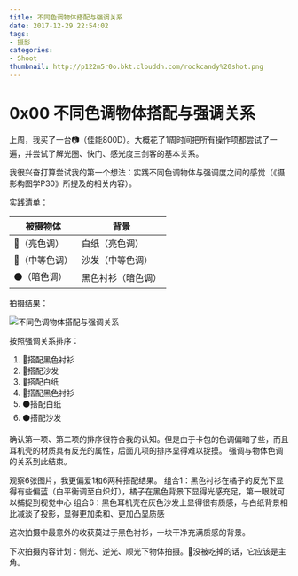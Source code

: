 ```yaml
---
title: 不同色调物体搭配与强调关系
date: 2017-12-29 22:54:02
tags:
- 摄影
categories:
- Shoot
thumbnail: http://p122m5r0o.bkt.clouddn.com/rockcandy%20shot.png
---
```


# 0x00 不同色调物体搭配与强调关系

上周，我买了一台📷（佳能800D）。大概花了1周时间把所有操作项都尝试了一遍，并尝试了解光圈、快门、感光度三剑客的基本关系。

我很兴奋打算尝试我的第一个想法：实践不同色调物体与强调度之间的感觉（《摄影构图学P30》所提及的相关内容）。

实践清单：

| 被摄物体     | 背景        |
| -------- | --------- |
| 🍊（亮色调）  | 白纸（亮色调）   |
| 👝（中等色调） | 沙发（中等色调）  |
| ⚫（暗色调）   | 黑色衬衫（暗色调） |

拍摄结果：

![不同色调物体搭配与强调关系](http://p122m5r0o.bkt.clouddn.com/%E8%A2%AB%E6%91%84%E7%89%A9%E4%BD%93%E8%89%B2%E8%B0%83%E4%B9%8B%E9%97%B4%E4%B8%8D%E5%90%8C%E7%9A%84%E6%84%9F%E8%A7%89.png)

按照强调关系排序：

1. 🍊搭配黑色衬衫
2. 🍊搭配沙发
3. 👝搭配白纸
4. 👝搭配黑色衬衫
5. ⚫搭配白纸
6. ⚫搭配沙发

确认第一项、第二项的排序很符合我的认知。但是由于卡包的色调偏暗了些，而且耳机壳的材质具有反光的属性，后面几项的排序显得难以捉摸。
强调与物体色调的关系到此结束。

观察6张图片，我更偏爱1和6两种搭配结果。
组合1：黑色衬衫在橘子的反光下显得有些偏蓝（白平衡调至白炽灯），橘子在黑色背景下显得光感充足，第一眼就可以捕捉到视觉中心
组合6：黑色耳机壳在灰色沙发上显得很有质感，与白纸背景相比减淡了投影，显得更加柔和、更加凸显质感

这次拍摄中最意外的收获莫过于黑色衬衫，一块干净充满质感的背景。

下次拍摄内容计划：侧光、逆光、顺光下物体拍摄。🍊没被吃掉的话，它应该是主角。


